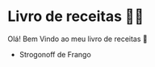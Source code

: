# Livro de receitas :man_cook:

Olá! Bem Vindo ao meu livro de receitas :wave:

- Strogonoff de Frango



